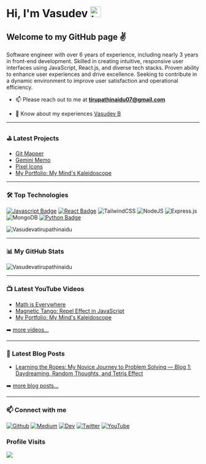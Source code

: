 # Hi, I'm Vasudev <img src="https://user-images.githubusercontent.com/1303154/88677602-1635ba80-d120-11ea-84d8-d263ba5fc3c0.gif" width="28px" alt="hi">

## Welcome to my GitHub page ✌️

Software engineer with over 6 years of experience, including nearly 3 years in front-end development. Skilled in
creating intuitive, responsive user interfaces using JavaScript, React.js, and diverse tech stacks. Proven ability to
enhance user experiences and drive excellence. Seeking to contribute in a dynamic environment to improve user
satisfaction and operational efficiency.

<!-- - 👀 I’m currently looking for a Front End Developer role. -->

- 📫 Please reach out to me at **tirupathinaidu07@gmail.com**

- 📄 Know about my experiences [Vasudev B](https://www.linkedin.com/in/vasudev-b-513a7b103/)

---

### ⛳️ Latest Projects
- [Git Mapper](https://github.com/Vasudevatirupathinaidu/GitMapper)
- [Gemini Memo](https://github.com/Vasudevatirupathinaidu/GeminiMemo)
- [Pixel Icons](https://github.com/Vasudevatirupathinaidu/PixelIcons)
- [My Portfolio: My Mind's Kaleidoscope](https://github.com/Vasudevatirupathinaidu/My-Portfolio-My-Minds-Kaleidoscope)

---

### 🛠️ Top Technologies

<!-- TODO: Make technologies links take you to repositories -->

[![Javascript Badge](https://img.shields.io/badge/-Javascript-F0DB4F?style=for-the-badge&labelColor=black&logo=javascript&logoColor=F0DB4F)](#) [![React Badge](https://img.shields.io/badge/-React-61DBFB?style=for-the-badge&labelColor=black&logo=react&logoColor=61DBFB)](#) ![TailwindCSS](https://img.shields.io/badge/tailwindcss-%2338B2AC.svg?style=for-the-badge&logo=tailwind-css&logoColor=white) ![NodeJS](https://img.shields.io/badge/node.js-6DA55F?style=for-the-badge&logo=node.js&logoColor=white) ![Express.js](https://img.shields.io/badge/express.js-%23404d59.svg?style=for-the-badge&logo=express&logoColor=%2361DAFB) ![MongoDB](https://img.shields.io/badge/MongoDB-%234ea94b.svg?style=for-the-badge&logo=mongodb&logoColor=white) [![Python Badge](https://img.shields.io/badge/-Python-007acc?style=for-the-badge&labelColor=black&logo=python&logoColor=007acc)](#)

<p align="left"><img align="center" src="https://github-readme-stats-sigma-five.vercel.app/api/top-langs?username=Vasudevatirupathinaidu&show_icons=true&locale=en&layout=compact&theme=dark" alt="Vasudevatirupathinaidu" /></p>

---

### 📊 My GitHub Stats
<p align="left">
  <img align="center" src="https://github-readme-stats-sigma-five.vercel.app/api?username=Vasudevatirupathinaidu&show_icons=true&locale=en&theme=dark"" alt="Vasudevatirupathinaidu" />
</p>

---

### 📺 Latest YouTube Videos

<!-- YOUTUBE:START -->
- [Math is Everywhere](https://www.youtube.com/watch?v=fcAMpR6IOzI)
- [Magnetic Tango: Repel Effect in JavaScript](https://www.youtube.com/watch?v=gpT--9KhR1M)
- [My Portfolio: My Mind's Kaleidoscope](https://www.youtube.com/watch?v=WisnprhR9y0)
<!-- YOUTUBE:END -->

➡️ [more videos...](https://www.youtube.com/@vasudev16180)

---

### 📕 Latest Blog Posts

<!-- BLOG-POST-LIST:START -->
- [Learning the Ropes: My Novice Journey to Problem Solving — Blog 1: Daydreaming, Random Thoughts, and Tetris Effect](https://medium.com/@tirupathinaidu/%EF%B8%8F-learning-the-ropes-my-novice-journey-to-problem-solving-blog-1-daydreaming-random-984c64d41944)
<!-- BLOG-POST-LIST:END -->

➡️ [more blog posts...](https://medium.com/@tirupathinaidu)

---

### :mailbox: Connect with me

<a href="https://github.com/Vasudevatirupathinaidu" target="_blank"><img alt="Github" src="https://img.shields.io/badge/GitHub-%2312100E.svg?&style=for-the-badge&logo=Github&logoColor=white" /></a> <a href="https://medium.com/@tirupathinaidu" target="_blank"><img alt="Medium" src="https://img.shields.io/badge/Medium-12100E?style=for-the-badge&logo=medium&logoColor=white" /></a> <a href="https://dev.to/deva" target="_blank"><img alt="Dev" src="https://img.shields.io/badge/dev.to-0A0A0A?style=for-the-badge&logo=dev.to&logoColor=white" /></a> <a href="https://twitter.com/vasudev617" target="_blank"><img alt="Twitter" src="https://img.shields.io/badge/twitter-%231DA1F2.svg?&style=for-the-badge&logo=twitter&logoColor=white" /></a> <a href="https://www.youtube.com/@vasudev16180" target="_blank"><img alt="YouTube" src="https://img.shields.io/badge/YouTube-%23FF0000.svg?style=for-the-badge&logo=YouTube&logoColor=white" /></a>

### Profile Visits
![](https://komarev.com/ghpvc/?username=Vasudevatirupathinaidu&color=orange)
